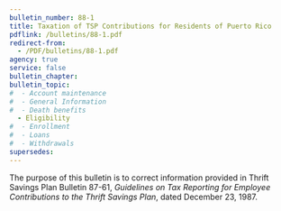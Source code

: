 ```yaml
---
bulletin_number: 88-1
title: Taxation of TSP Contributions for Residents of Puerto Rico
pdflink: /bulletins/88-1.pdf
redirect-from:
  - /PDF/bulletins/88-1.pdf
agency: true
service: false
bulletin_chapter:
bulletin_topic:
#  - Account maintenance
#  - General Information
#  - Death benefits
  - Eligibility
#  - Enrollment
#  - Loans
#  - Withdrawals
supersedes:
---
```


The purpose of this bulletin is to correct information provided in Thrift Savings Plan Bulletin 87-61, _Guidelines on Tax Reporting for Employee Contributions to the Thrift Savings Plan_, dated December 23, 1987.

